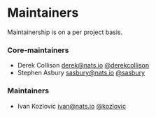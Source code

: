 # Maintainers

Maintainership is on a per project basis.

### Core-maintainers
  - Derek Collison <derek@nats.io> [@derekcollison](https://github.com/derekcollison)
  - Stephen Asbury <sasbury@nats.io> [@sasbury](https://github.com/sasbury)
  
### Maintainers
  - Ivan Kozlovic <ivan@nats.io> [@kozlovic](https://github.com/kozlovic)
